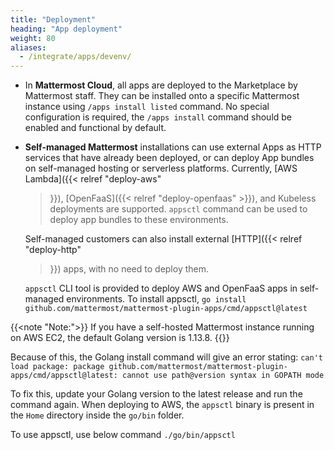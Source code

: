 ```yaml
---
title: "Deployment"
heading: "App deployment"
weight: 80
aliases:
  - /integrate/apps/devenv/
---
```


- In **Mattermost Cloud**, all apps are deployed to the Marketplace by Mattermost
  staff. They can be installed onto a specific Mattermost instance using `/apps
  install listed` command. No special configuration is required, the `/apps
  install` command should be enabled and functional by default.

- **Self-managed Mattermost** installations can use external Apps as HTTP services
  that have already been deployed, or can deploy App bundles on self-managed
  hosting or serverless platforms. Currently, [AWS Lambda]({{< relref "deploy-aws"
  >}}), [OpenFaaS]({{< relref "deploy-openfaas" >}}), and Kubeless deployments are
  supported. `appsctl` command can be used to deploy app bundles to these
  environments.

  Self-managed customers can also install external [HTTP]({{< relref "deploy-http"
  >}}) apps, with no need to deploy them.

  `appsctl` CLI tool is provided to deploy AWS and OpenFaaS apps in self-managed
  environments. To install appsctl, `go install
  github.com/mattermost/mattermost-plugin-apps/cmd/appsctl@latest`

{{<note "Note:">}}
If you have a self-hosted Mattermost instance running on AWS EC2, the default Golang version is 1.13.8.
{{</note>}}

  Because of this, the Golang install command will give an error stating:
  `can't load package: package github.com/mattermost/mattermost-plugin-apps/cmd/appsctl@latest: cannot use path@version syntax in GOPATH mode`

  To fix this, update your Golang version to the latest release and run the command again.
  When deploying to AWS, the `appsctl` binary is present in the `Home` directory inside the `go/bin` folder.
  
  To use appsctl, use below command
  `./go/bin/appsctl`
